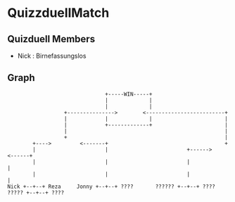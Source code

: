 # QuizzduellMatch

## Quizduell Members
+ Nick : Birnefassungslos

## Graph
    
                                   +-----WIN-----+
                                   |             |
                                   |             |
                      +--------------->        <-------------------------+
                      |            |             |                       |
                      |            +-------------+                       |
                      |                                                  |
                      +                                                  |
            +---->         <-------+                                     +
            |                      |                         +------>         <------+
            |                      |                         |                       |
            |                      |                         |                       |
    Nick +--+--+ Reza     Jonny +--+--+ ????       ?????? +--+--+ ????      ????? +--+--+ ????
